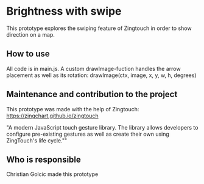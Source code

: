 # Brightness with swipe
This prototype explores the swiping feature of Zingtouch in order to show direction on a map.

## How to use
All code is in main.js. A custom drawImage-fuction handles the arrow placement as well as its rotation:
drawImage(ctx, image, x, y, w, h, degrees)

## Maintenance and contribution to the project
This prototype was made with the help of Zingtouch:
https://zingchart.github.io/zingtouch

"A modern JavaScript touch gesture library. The library allows developers to configure pre-existing gestures as well as create their own using ZingTouch's life cycle.""

## Who is responsible
Christian Golcic made this prototype
